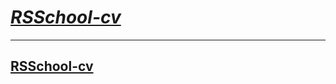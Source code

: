  # ***[RSSchool-cv](https://Andrey-Fedosov.github.io/rsschool-cv/cv)***
---
## [RSSchool-cv](https://Andrey-Fedosov.github.io/rsschool-cv/)
